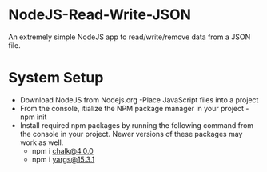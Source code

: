 # NodeJS-Read-Write-JSON
An extremely simple NodeJS app to read/write/remove data from a JSON file.
# System Setup
-  Download NodeJS from Nodejs.org
-Place JavaScript files into a project
-  From the console, itialize the NPM package manager in your project
  -npm init
- Install required npm packages by running the following command from the console in your project. Newer versions of these packages may work as well. 
  - npm i chalk@4.0.0
  - npm i yargs@15.3.1
